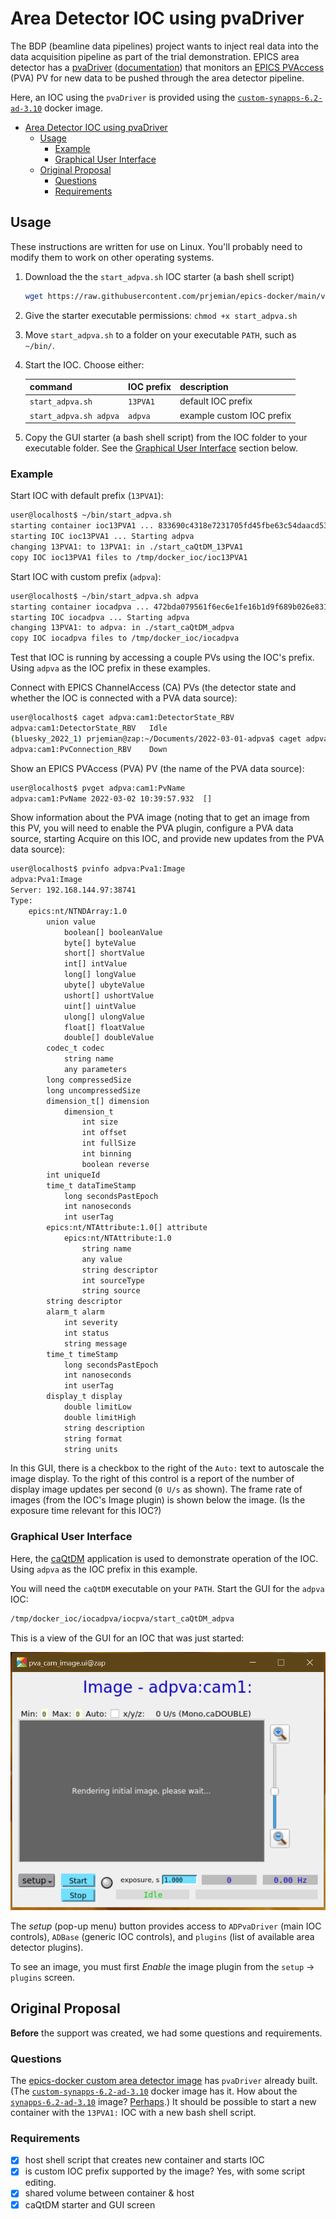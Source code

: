 <!--lint disable list-item-indent -->
<!--lint disable no-undefined-references -->

# Area Detector IOC using pvaDriver

The BDP (beamline data pipelines) project wants to inject real data into the
data acquisition pipeline as part of the trial demonstration.  EPICS area
detector has a [pvaDriver](https://github.com/areaDetector/pvaDriver)
([documentation](https://areadetector.github.io/master/pvaDriver/pvaDriver.html))
that monitors an [EPICS
PVAccess](https://epics-controls.org/resources-and-support/documents/pvaccess/)
(PVA) PV for new data to be pushed through the area detector pipeline.

Here, an IOC using the `pvaDriver` is provided using the [`custom-synapps-6.2-ad-3.10`](https://hub.docker.com/repository/docker/prjemian/custom-synapps-6.2-ad-3.10)
docker image.

- [Area Detector IOC using pvaDriver](#area-detector-ioc-using-pvadriver)
  - [Usage](#usage)
    - [Example](#example)
    - [Graphical User Interface](#graphical-user-interface)
  - [Original Proposal](#original-proposal)
    - [Questions](#questions)
    - [Requirements](#requirements)

## Usage

These instructions are written for use on Linux.  You'll probably need to modify them to work on other operating systems.

1. Download the the `start_adpva.sh` IOC starter (a bash shell script)

   ```bash
   wget https://raw.githubusercontent.com/prjemian/epics-docker/main/v1.1/iocpva/start_adpva.sh
   ```

2. Give the starter executable permissions: `chmod +x start_adpva.sh`

3. Move `start_adpva.sh` to a folder on your executable `PATH`, such as `~/bin/`.

4. Start the IOC.  Choose either:

   command | IOC prefix | description
   --- | --- | ---
   `start_adpva.sh` | `13PVA1` | default IOC prefix
   `start_adpva.sh adpva` | `adpva` | example custom IOC prefix

5. Copy the GUI starter (a bash shell script) from the IOC folder to your
   executable folder.  See the [Graphical User
   Interface](#graphical-user-interface) section below.

### Example

Start IOC with default prefix (`13PVA1`):

```bash
user@localhost$ ~/bin/start_adpva.sh
starting container ioc13PVA1 ... 833690c4318e7231705fd45fbe63c54daacd5332c2c42d0c43a6534373eeb65c
starting IOC ioc13PVA1 ... Starting adpva
changing 13PVA1: to 13PVA1: in ./start_caQtDM_13PVA1
copy IOC ioc13PVA1 files to /tmp/docker_ioc/ioc13PVA1
```

Start IOC with custom prefix (`adpva`):

```bash
user@localhost$ ~/bin/start_adpva.sh adpva
starting container iocadpva ... 472bda079561f6ec6e1fe16b1d9f689b026e83113583ca400bef4d6af213226c
starting IOC iocadpva ... Starting adpva
changing 13PVA1: to adpva: in ./start_caQtDM_adpva
copy IOC iocadpva files to /tmp/docker_ioc/iocadpva
```

Test that IOC is running by accessing a couple PVs using the IOC's prefix.  Using `adpva` as the IOC prefix in these examples.

Connect with EPICS ChannelAccess (CA) PVs (the detector state and whether the IOC is connected with a PVA data source):

```bash
user@localhost$ caget adpva:cam1:DetectorState_RBV
adpva:cam1:DetectorState_RBV   Idle
(bluesky_2022_1) prjemian@zap:~/Documents/2022-03-01-adpva$ caget adpva:cam1:PvConnection_RBV
adpva:cam1:PvConnection_RBV    Down
```

Show an EPICS PVAccess (PVA) PV (the name of the PVA data source):

```bash
user@localhost$ pvget adpva:cam1:PvName
adpva:cam1:PvName 2022-03-02 10:39:57.932  []
```

Show information about the PVA image (noting that to get an image from this PV, you will need to enable the PVA plugin, configure a PVA data source, starting Acquire on this IOC, and provide new updates from the PVA data source):

```bash
user@localhost$ pvinfo adpva:Pva1:Image
adpva:Pva1:Image
Server: 192.168.144.97:38741
Type:
    epics:nt/NTNDArray:1.0
        union value
            boolean[] booleanValue
            byte[] byteValue
            short[] shortValue
            int[] intValue
            long[] longValue
            ubyte[] ubyteValue
            ushort[] ushortValue
            uint[] uintValue
            ulong[] ulongValue
            float[] floatValue
            double[] doubleValue
        codec_t codec
            string name
            any parameters
        long compressedSize
        long uncompressedSize
        dimension_t[] dimension
            dimension_t
                int size
                int offset
                int fullSize
                int binning
                boolean reverse
        int uniqueId
        time_t dataTimeStamp
            long secondsPastEpoch
            int nanoseconds
            int userTag
        epics:nt/NTAttribute:1.0[] attribute
            epics:nt/NTAttribute:1.0
                string name
                any value
                string descriptor
                int sourceType
                string source
        string descriptor
        alarm_t alarm
            int severity
            int status
            string message
        time_t timeStamp
            long secondsPastEpoch
            int nanoseconds
            int userTag
        display_t display
            double limitLow
            double limitHigh
            string description
            string format
            string units
```

In this GUI, there is a checkbox to the right of the `Auto:` text to autoscale the image display.  To the right of this control is a report of the number of display image updates per second (`0 U/s` as shown).  The frame rate of images (from the IOC's Image plugin) is shown below the image.  (Is the exposure time relevant for this IOC?)

### Graphical User Interface

Here, the [caQtDM](https://caqtdm.github.io/) application is used to demonstrate operation of the IOC.  Using `adpva` as the IOC prefix in this example.

You will need the `caQtDM` executable on your `PATH`.  Start the GUI for the `adpva` IOC:

```bash
/tmp/docker_ioc/iocadpva/iocpva/start_caQtDM_adpva
```

This is a view of the GUI for an IOC that was just started:

![adpva GUI in caQtDM](pva_cam_image-adpva.png)

The *setup* (pop-up menu) button provides access to `ADPvaDriver` (main IOC controls), `ADBase` (generic IOC controls), and `plugins` (list of available area detector plugins).

To see an image, you must first *Enable* the image plugin from the `setup` -> `plugins` screen.

## Original Proposal

**Before** the support was created, we had some questions and requirements.

### Questions

The [epics-docker custom area detector
image](https://github.com/prjemian/epics-docker/tree/main/v1.1/n6_custom_areaDetector) has `pvaDriver` already built.  (The
[`custom-synapps-6.2-ad-3.10`](https://hub.docker.com/repository/docker/prjemian/custom-synapps-6.2-ad-3.10)
docker image has it.  How about the
[`synapps-6.2-ad-3.10`](https://hub.docker.com/repository/docker/prjemian/synapps-6.2-ad-3.10)
image? [Perhaps](https://github.com/prjemian/epics-docker/search?q=pvaDriver).)
It should be possible to start a new container with the `13PVA1:` IOC with a new bash shell script.

### Requirements

- [x] host shell script that creates new container and starts IOC
- [x] is custom IOC prefix supported by the image?  Yes, with some script editing.
- [x] shared volume between container & host
- [x] caQtDM starter and GUI screen
